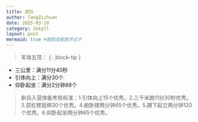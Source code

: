 ```yaml
---
title: 部队
author: TangZichuan
date: 2025-03-10
category: Jekyll
layout: post
mermaid: true #画图或者数学式子
---
```

> 军体五项：
{: .block-tip }
- 三公里：满分11分40秒
- 引体向上：满分30个
- 仰卧起坐：满分2分钟88个

> 新兵入营体能考核标准：1.引体向上15个优秀。2.三千米跑11分30秒优秀。3.双杠臂屈伸30个优秀。4.俯卧撑两分钟65个优秀。5.蹲下起立两分钟120个优秀。6.仰卧起坐两分钟65个优秀。
